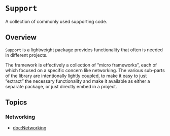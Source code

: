 # ``Support``

A collection of commonly used supporting code.

## Overview

`Support` is a lightweight package provides functionality that often is needed in different projects.

The framework is effectively a collection of “micro frameworks”, each of which focused on a specific concern like networking. The various sub-parts of the library are intentionally lightly coupled, to make it easy to just “extract” the necessary functionality and make it available as either a separate package, or just directly embed in a project. 

## Topics

### Networking

- <doc:Networking>
